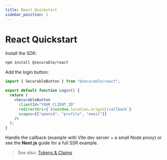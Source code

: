 ```yaml
---
title: React Quickstart
sidebar_position: 1
---
```


# React Quickstart

Install the SDK:

```bash
npm install @securable/react
```

Add the login button:

```jsx
import { SecurableButton } from "@securable/react";

export default function Login() {
  return (
    <SecurableButton
      clientId="YOUR_CLIENT_ID"
      redirectUri={`${window.location.origin}/callback`}
      scopes={["openid", "profile", "email"]}
    />
  );
}
```

Handle the callback (example with Vite dev server + a small Node proxy) or see the **Next.js** guide for a full SSR example.

> See also: [Tokens & Claims](../concepts/tokens.md)
